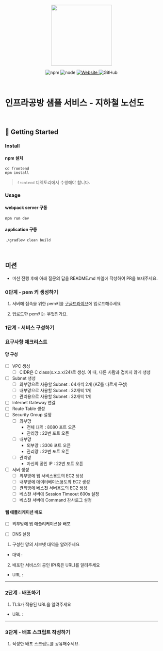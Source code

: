 <p align="center">
    <img width="200px;" src="https://raw.githubusercontent.com/woowacourse/atdd-subway-admin-frontend/master/images/main_logo.png"/>
</p>
<p align="center">
  <img alt="npm" src="https://img.shields.io/badge/npm-%3E%3D%205.5.0-blue">
  <img alt="node" src="https://img.shields.io/badge/node-%3E%3D%209.3.0-blue">
  <a href="https://edu.nextstep.camp/c/R89PYi5H" alt="nextstep atdd">
    <img alt="Website" src="https://img.shields.io/website?url=https%3A%2F%2Fedu.nextstep.camp%2Fc%2FR89PYi5H">
  </a>
  <img alt="GitHub" src="https://img.shields.io/github/license/next-step/atdd-subway-service">
</p>

<br>

# 인프라공방 샘플 서비스 - 지하철 노선도

<br>

## 🚀 Getting Started

### Install
#### npm 설치
```
cd frontend
npm install
```
> `frontend` 디렉토리에서 수행해야 합니다.

### Usage
#### webpack server 구동
```
npm run dev
```
#### application 구동
```
./gradlew clean build
```
<br>

## 미션

* 미션 진행 후에 아래 질문의 답을 README.md 파일에 작성하여 PR을 보내주세요.

### 0단계 - pem 키 생성하기

1. 서버에 접속을 위한 pem키를 [구글드라이브](https://drive.google.com/drive/folders/1dZiCUwNeH1LMglp8dyTqqsL1b2yBnzd1?usp=sharing)에 업로드해주세요

2. 업로드한 pem키는 무엇인가요.

### 1단계 - 서비스 구성하기

### 요구사항 체크리스트

#### 망 구성
- [ ] VPC 생성
    -[ ] CIDR은 C class(x.x.x.x/24)로 생성. 이 때, 다른 사람과 겹치지 않게 생성
- [ ] Subnet 생성
    -[ ] 외부망으로 사용할 Subnet : 64개씩 2개 (AZ를 다르게 구성)
    -[ ] 내부망으로 사용할 Subnet : 32개씩 1개
    -[ ] 관리용으로 사용할 Subnet : 32개씩 1개
- [ ] Internet Gateway 연결
- [ ] Route Table 생성
- [ ] Security Group 설정
    -[ ] 외부망
        - 전체 대역 : 8080 포트 오픈
        - 관리망 : 22번 포트 오픈
    -[ ] 내부망
        - 외부망 : 3306 포트 오픈
        - 관리망 : 22번 포트 오픈
    -[ ] 관리망
        - 자신의 공인 IP : 22번 포트 오픈
-[ ] 서버 생성
    -[ ] 외부망에 웹 서비스용도의 EC2 생성
    -[ ] 내부망에 데이터베이스용도의 EC2 생성
    -[ ] 관리망에 베스쳔 서버용도의 EC2 생성
    -[ ] 베스쳔 서버에 Session Timeout 600s 설정
    -[ ] 베스쳔 서버에 Command 감사로그 설정

#### 웹 애플리케이션 배포
- [ ] 외부망에 웹 애플리케이션을 배포
- [ ] DNS 설정


1. 구성한 망의 서브넷 대역을 알려주세요
- 대역 : 

2. 배포한 서비스의 공인 IP(혹은 URL)를 알려주세요

- URL : 



---

### 2단계 - 배포하기
1. TLS가 적용된 URL을 알려주세요

- URL : 

---

### 3단계 - 배포 스크립트 작성하기

1. 작성한 배포 스크립트를 공유해주세요.


